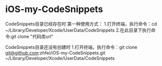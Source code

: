 # iOS-my-CodeSnippets

CodeSnippets目录已经存在时
第一种使用方式：
1.打开终端，执行命令：cd ~/Library/Developer/Xcode/UserData/CodeSnippets
2.在此目录下执行命令:git clone "代码库url"


CodeSnippets目录还没有创建时
1.打开终端，执行命令：git clone git@github.com:zhfei/iOS-my-CodeSnippets.git ~/Library/Developer/Xcode/UserData/CodeSnippets

